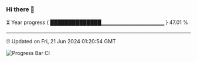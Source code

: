 ### Hi there 👋

⏳ Year progress { ██████████████▁▁▁▁▁▁▁▁▁▁▁▁▁▁▁▁ } 47.01 %

---

⏰ Updated on Fri, 21 Jun 2024 01:20:54 GMT

![Progress Bar CI](https://github.com/ZhaoGui/ZhaoGui/workflows/Progress%20Bar%20CI/badge.svg)
